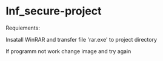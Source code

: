 # Inf_secure-project
Requiements: 

Insatall WinRAR and transfer file 'rar.exe' to project directory 

If programm not work change image and try again 

